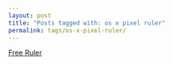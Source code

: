 ```yaml
---
layout: post
title: "Posts tagged with: os x pixel ruler"
permalink: tags/os-x-pixel-ruler/
---
```

[Free Ruler](/2012/07/free-ruler)
